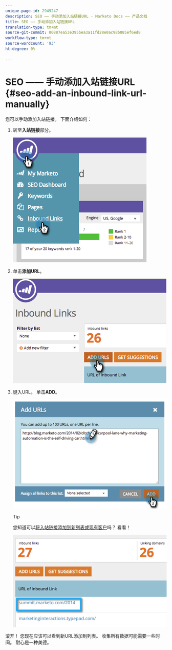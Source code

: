 ```yaml
---
unique-page-id: 2949247
description: SEO —— 手动添加入站链接URL - Marketo Docs —— 产品文档
title: SEO —— 手动添加入站链接URL
translation-type: tm+mt
source-git-commit: 00887ea53e395bea3a11fd28e0ac98b085ef6ed8
workflow-type: tm+mt
source-wordcount: '93'
ht-degree: 0%

---
```



# SEO —— 手动添加入站链接URL {#seo-add-an-inbound-link-url-manually}

您可以手动添加入站链接。 下面介绍如何：

1. 转至&#x200B;**入站链接**&#x200B;部分。

   ![](assets/image2014-9-18-13-3a40-3a3.png)

1. 单击&#x200B;**添加URL**。

   ![](assets/image2014-9-18-13-3a40-3a8.png)

1. 键入URL。 单击&#x200B;**ADD**。

   ![](assets/image2014-9-18-13-3a40-3a32.png)

   >[!TIP]
   >
   >您知道可以[将入站链接添加到新列表或现有客户](../../../../product-docs/additional-apps/seo/understanding-seo/seo-managing-lists.md)吗？ 看看！

   ![](assets/image2014-9-18-13-3a41-3a14.png)

滚开！ 您现在应该可以看到新URL添加到列表。 收集所有数据可能需要一些时间。 耐心是一种美德。